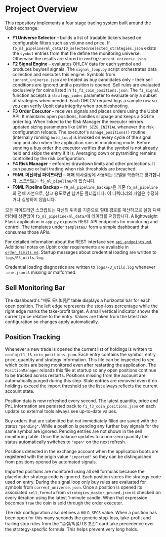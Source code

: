 # Project Overview

This repository implements a four stage trading system built around the Upbit exchange.

- **F1 Universe Selector** – builds a list of tradable tickers based on configurable
  filters such as volume and price. If `f5_ml_pipeline/ml_data/10_selected/selected_strategies.json`
  exists the `symbol` entries from that file define the monitoring universe.
  Otherwise the results are stored in `config/current_universe.json`.
- **F2 Signal Engine** – evaluates OHLCV data for each symbol and produces buy/sell
  signals. The `signal_loop.py` script orchestrates data collection and executes this
  engine. Symbols from `current_universe.json` are treated as buy candidates only –
  their sell conditions are ignored until a position is opened. Sell rules are
  evaluated exclusively for coins listed in `f1_f3_coin_positions.json`.
  The `f2_signal` function accepts a `strategy_codes` parameter to evaluate only
  a subset of strategies when needed.
  Each OHLCV request logs a sample row so you can verify Upbit data integrity when troubleshooting.
- **F3 Order Executor** – receives signals and places orders using the Upbit API.
  It maintains open positions, handles slippage and keeps a SQLite order log. When
  linked to the Risk Manager the executor mirrors updated sizing parameters like
  `ENTRY_SIZE_INITIAL` whenever the risk configuration reloads. The executor's
  `manage_positions()` routine (internally running `hold_loop`) is invoked on every
  cycle of the signal loop and also when the application runs in monitoring mode.
  Before sending a buy order the executor verifies that the symbol is not already
  held and skips the entry if it is. Averaging down or pyramiding remains
  controlled by the risk configuration.
- **F4 Risk Manager** – enforces drawdown limits and other protections. It can pause
  or halt trading when risk thresholds are breached.
- **F5ML 머신러닝 파이프라인** – 매매 의사결정에 사용되는 모델을 학습하고 평가합니다. 스크립트는 `f5_ml_pipeline/`에 있습니다.
- **F9ML Pipeline Backup** – `f9_ml_pipeline_backup/`은 기존 `f5_ml_pipeline`의 전체 사본으로,
  참고 용도로만 남겨둔 폴더입니다. 이 디렉터리의 파일은 수정하거나 실행하지 않습니다.

모든 파이프라인 스크립트는 자신의 위치를 기준으로 절대 경로를 계산하므로 실행 디렉터리에 상관없이 `f5_ml_pipeline/ml_data/`에 데이터를 저장합니다.
A lightweight Flask application in `app.py` exposes REST API endpoints for monitoring
and control. The templates under `templates/` form a simple dashboard that consumes
those APIs.

For detailed information about the REST interface see [`api_endpoints.md`](api_endpoints.md).
Additional notes on Upbit order requirements are available in [`order_limits.md`](order_limits.md).
Startup messages about credential loading are written to `logs/F3_utils.log`.

Credential loading diagnostics are written to `logs/F3_utils.log` whenever `.env.json` is missing or malformed.

## Sell Monitoring Bar

The dashboard's "매도 모니터링" table displays a horizontal bar for each open
position. The left edge represents the stop-loss percentage while the right
edge marks the take-profit target. A small vertical indicator shows the current
price relative to the entry. Values are taken from the latest risk
configuration so changes apply automatically.

## Position Tracking

Whenever a new trade is opened the current list of holdings is written to
`config/f1_f3_coin_positions.json`. Each entry contains the symbol, entry price,
quantity and strategy information. This file can be inspected to see which
coins are being monitored even after restarting the application. The
`PositionManager` reloads this file at startup so any open positions continue
to be tracked across restarts. Positions missing from the account are
automatically purged during this step. Stale entries are removed even if no
holdings exceed the import threshold so the list always reflects the current
account state.

Position data is now refreshed every second. The latest quantity, price and
PnL information are persisted back to `f1_f3_coin_positions.json` on each update so
external tools always see up-to-date values.

Buy orders that are submitted but not immediately filled are saved with the
status `"pending"`. While a position is pending any further buy signals for the
same symbol are ignored. Pending entries are not shown in the sell monitoring
table. Once the balance updates to a non-zero quantity the status automatically
switches to `"open"` on the next refresh.

Positions detected in the exchange account when the application boots are
registered with the origin value `"imported"` so they can be distinguished from
positions opened by automated signals.

Imported positions are monitored using all sell formulas because the placeholder strategy code is ignored.
Each position stores the strategy code used on entry. During the signal loop
only buy rules are evaluated for symbols from `current_universe.json`. Once a
position is opened its associated `sell_formula` from
`strategies_master_pruned.json` is checked on every iteration using the latest
1-minute candle. When that expression becomes `True` the coin is sold through
the order executor.

The risk configuration also defines a `HOLD_SECS` value. When a position has
been open for this many seconds the generic stop-loss, take-profit and
trailing stop rules from the "손절/익절/TS 조건" card take precedence over the
strategy-specific formula. This helps prevent very long holds.
